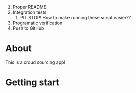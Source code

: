 1. Proper README 
2. Integration tests
   1. PIT STOP! How to make running these script easier??
3. Programatic verification
4. Push to GitHub

# About

This is a croud sourcing app!

# Getting start

